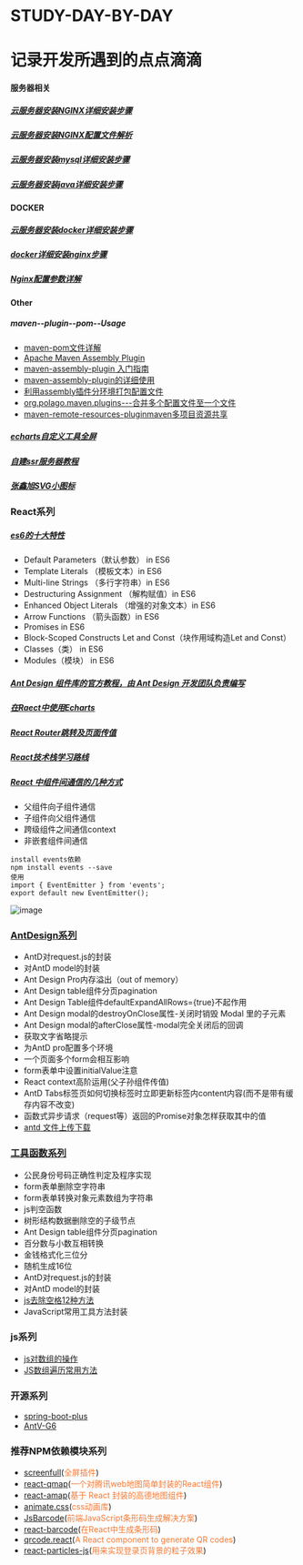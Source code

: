 # STUDY-DAY-BY-DAY
<h1>记录开发所遇到的点点滴滴</h1>

<!-- /TOC -->
#### 服务器相关
##### [云服务器安装NGINX详细安装步骤](https://github.com/FanFanJUN/STUDY-DAY-BY-DAY/blob/master/nginx/NGINXinstall.md)
##### [云服务器安装NGINX配置文件解析](https://github.com/FanFanJUN/STUDY-DAY-BY-DAY/blob/master/nginx/NGINXconf.md)
##### [云服务器安装mysql详细安装步骤](https://github.com/FanFanJUN/STUDY-DAY-BY-DAY/blob/master/yumMysql.md)
##### [云服务器安装java详细安装步骤](https://github.com/FanFanJUN/STUDY-DAY-BY-DAY/blob/master/yumJava.md)

#### DOCKER
##### [云服务器安装docker详细安装步骤](https://github.com/FanFanJUN/STUDY-DAY-BY-DAY/blob/master/docker/dockerinstall.md)
##### [docker详细安装nginx步骤](https://github.com/FanFanJUN/STUDY-DAY-BY-DAY/blob/master/docker/dockerNGINX.md)
##### [Nginx配置参数详解](https://github.com/FanFanJUN/STUDY-DAY-BY-DAY/blob/master/nginx/NGINXdetail.md)

#### Other
##### maven--plugin--pom--Usage
- [maven-pom文件详解](https://github.com/FanFanJUN/STUDY-DAY-BY-DAY/blob/master/other/maven.md)
- [Apache Maven Assembly Plugin](http://maven.apache.org/plugins/maven-assembly-plugin/index.html)
- [maven-assembly-plugin 入门指南](https://www.jianshu.com/p/14bcb17b99e0)
- [maven-assembly-plugin的详细使用](https://blog.wfyvv.com/archives/25.html)
- [利用assembly插件分环境打包配置文件](https://www.jianshu.com/p/7e7c7c95ff13)
- [org.polago.maven.plugins---合并多个配置文件至一个文件](https://www.polago.org/merge-properties-maven-plugin/usage.html)
- [maven-remote-resources-pluginmaven多项目资源共享](https://maven.apache.org/plugins/maven-remote-resources-plugin/examples/sharing-resources.html)
##### [echarts自定义工具全屏](https://github.com/FanFanJUN/STUDY-DAY-BY-DAY/blob/master/other/echartsfullscreen.md)
##### [自建ssr服务器教程](https://github.com/FanFanJUN/STUDY-DAY-BY-DAY/blob/master/ssrbuild.md)
##### [张鑫旭SVG小图标](https://www.zhangxinxu.com/sp/icon/)

### React系列
##### [es6的十大特性](https://www.geekjc.com/post/5d2fcbe9727a4f16c02d0fe1)

- Default Parameters（默认参数） in ES6
- Template Literals （模板文本）in ES6
- Multi-line Strings （多行字符串）in ES6
- Destructuring Assignment （解构赋值）in ES6
- Enhanced Object Literals （增强的对象文本）in ES6
- Arrow Functions （箭头函数）in ES6
- Promises in ES6
- Block-Scoped Constructs Let and Const（块作用域构造Let and Const）
- Classes（类） in ES6
- Modules（模块） in ES6
#####  [Ant Design 组件库的官方教程，由 Ant Design 开发团队负责编写](https://www.yuque.com/ant-design/course)
#####  [在Raect中使用Echarts](https://github.com/FanFanJUN/STUDY-DAY-BY-DAY/blob/master/react/Echarts.md)
#####  [React Router跳转及页面传值](https://github.com/FanFanJUN/STUDY-DAY-BY-DAY/blob/master/react/routervalue.md)
#####  [React技术栈学习路线](https://github.com/FanFanJUN/STUDY-DAY-BY-DAY/blob/master/react/Reactjsz.md)
#####  [React 中组件间通信的几种方式](https://www.geekjc.com/post/5d1042d2d0c7531201ac2fa2)
- 父组件向子组件通信
- 子组件向父组件通信
- 跨级组件之间通信context
- 非嵌套组件间通信
```
install events依赖
npm install events --save
使用
import { EventEmitter } from 'events';
export default new EventEmitter();

```
![image](https://geekjc-img.geekjc.com/FiCoJwlG9mHzStmC0jq7CXaYudUQ)
### [AntDesign系列](https://github.com/FanFanJUN/STUDY-DAY-BY-DAY/blob/master/antd/antds.md)
- AntD对request.js的封装
- 对AntD model的封装
- Ant Design Pro内存溢出（out of memory）
- Ant Design table组件分页pagination
- Ant Design Table组件defaultExpandAllRows={true}不起作用
- Ant Design modal的destroyOnClose属性-关闭时销毁 Modal 里的子元素
- Ant Design modal的afterClose属性-modal完全关闭后的回调
- 获取文字省略提示
- 为AntD pro配置多个环境
- 一个页面多个form会相互影响
- form表单中设置initialValue注意
- React context高阶运用(父子孙组件传值)
- AntD Tabs标签页如何切换标签时立即更新标签内content内容(而不是带有缓存内容不改变)
- 函数式异步请求（request等）返回的Promise对象怎样获取其中的值
- [antd 文件上传下载](https://github.com/FanFanJUN/STUDY-DAY-BY-DAY/blob/master/react/antdownup.md)

### [工具函数系列](https://github.com/FanFanJUN/STUDY-DAY-BY-DAY/blob/master/js/utils.md)
- 公民身份号码正确性判定及程序实现
- form表单删除空字符串
- form表单转换对象元素数组为字符串
- js判空函数
- 树形结构数据删除空的子级节点
- Ant Design table组件分页pagination
- 百分数与小数互相转换
- 金钱格式化三位分
- 随机生成16位
- AntD对request.js的封装
- 对AntD model的封装
- [js去除空格12种方法](https://www.geekjc.com/post/5b8749799f04900c18a1e5f9)
- JavaScript常用工具方法封装

### js系列
- [js对数组的操作](https://github.com/FanFanJUN/STUDY-DAY-BY-DAY/blob/master/js/array.md)
- [JS数组遍历常用方法](https://github.com/FanFanJUN/STUDY-DAY-BY-DAY/blob/master/js/jsfor.md)

### 开源系列
- [spring-boot-plus](https://springboot.plus/)
- [AntV-G6](https://www.yuque.com/antv/g6/intro)
### 推荐NPM依赖模块系列
- [screenfull](https://github.com/sindresorhus/screenfull.js/)(<span style="color: rgb(243,121,52);">全屏插件</span>)
- [react-qmap](https://github.com/yezihaohao/react-qmap)(<span style="color: rgb(243,121,52);">一个对腾讯web地图简单封装的React组件</span>)
- [react-amap](https://github.com/ElemeFE/react-amap)(<span style="color: rgb(243,121,52);">基于 React 封装的高德地图组件</span>)
- [animate.css](https://github.com/daneden/animate.css)(<span style="color: rgb(243,121,52);">css动画库</span>)
- [JsBarcode](https://github.com/lindell/JsBarcode)(<span style="color: rgb(243,121,52);">前端JavaScript条形码生成解决方案</span>)
- [react-barcode](https://github.com/kciter/react-barcode)(<span style="color: rgb(243,121,52);">在React中生成条形码</span>)
- [qrcode.react](https://github.com/zpao/qrcode.react)(<span style="color: rgb(243,121,52);">A React component to generate QR codes</span>)
- [react-particles-js](https://github.com/Wufe/react-particles-js)(<span style="color: rgb(243,121,52);">用来实现登录页背景的粒子效果</span>)
